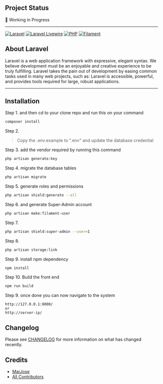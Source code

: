 ## Project Status

:construction: Working in Progress

---

[![Laravel](https://img.shields.io/badge/Laravel-v9.x-FF2D20?style=for-the-badge&logo=laravel)](https://img.shields.io/badge/Laravel-v8.x-FF2D20?style=for-the-badge&logo=laravel)
[![Laravel Livewire](https://img.shields.io/badge/Livewire-v2.x-FB70A9?style=for-the-badge)](https://img.shields.io/badge/Livewire-v2.x-FB70A9?style=for-the-badge)
[![PHP](https://img.shields.io/badge/PHP-8.0-777BB4?style=for-the-badge&logo=php)](https://img.shields.io/badge/PHP-8.0-777BB4?style=for-the-badge&logo=php)
[![Filament ](https://img.shields.io/badge/Filamentphp-v2.x-yellow?style=for-the-badge&logo=filamentphp)](https://img.shields.io/badge/PHP-8.0-777BB4?style=for-the-badge&logo=php)

## About Laravel

Laravel is a web application framework with expressive, elegant syntax. We believe development must be an enjoyable and creative experience to be truly fulfilling. Laravel takes the pain out of development by easing common tasks used in many web projects, such as:
Laravel is accessible, powerful, and provides tools required for large, robust applications.


---

## Installation

Step 1. and then cd to your clone repo and run this on your command
```bash
composer install
```
Step 2.
> Copy the .env.example to ".env" and update the database credential

Step 3. add the vendor required by running this command
```bash
php artisan generate:key
```
Step 4. migrate the database tables
```bash
php artisan migrate
```
Step 5. generate roles and permissions
```bash
php artisan shield:generate --all
```
Step 6. and generate Super-Admin account
```bash
php artisan make:filament-user
```
Step 7.
```bash
php artisan shield:super-admin --user=1
```

Step 8.
```bash
php artisan storage:link
```

Step 9. install npm dependency

```bash
npm install
```

Step 10. Build the front end

```bash
npm run build
```

Step 9. once done you can now navigate to the system

```link
http://127.0.0.1:8000/ 
or
http://server-ip/
```

## Changelog

Please see [CHANGELOG](CHANGELOG.md) for more information on what has changed recently.


## Credits

- [MarJose](https://github.com/MarJose123)
- [All Contributors](../../contributors)
